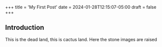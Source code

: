+++
title = 'My First Post'
date = 2024-01-28T12:15:07-05:00
draft = false
+++

## Introduction
This is the dead land, this is cactus land.
Here the stone images are raised
